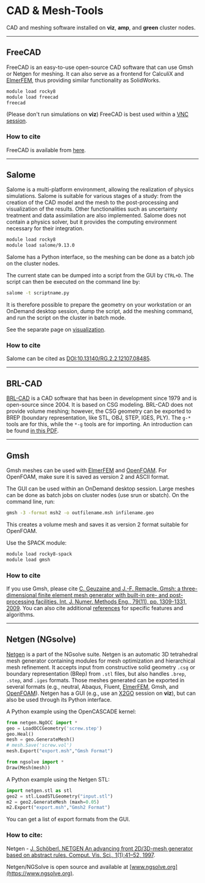 # CAD & Mesh-Tools

CAD and meshing software installed on **viz**, **amp**, and **green** cluster nodes.

---

## FreeCAD

FreeCAD is an easy-to-use open-source CAD software that can use Gmsh or Netgen for meshing. It can also serve as a frontend for CalculiX and [ElmerFEM](/software/elmerfem), thus providing similar functionality as SolidWorks.

```bash
module load rocky8
module load freecad
freecad
```

(Please don't run simulations on **viz**) FreeCAD is best used within a [VNC session](/visualization/vnc).

### How to cite

FreeCAD is available from [here](https://www.freecadweb.org).

---

## Salome

Salome is a multi-platform environment, allowing the realization of physics simulations. Salome is suitable for various stages of a study: from the creation of the CAD model and the mesh to the post-processing and visualization of the results. Other functionalities such as uncertainty treatment and data assimilation are also implemented. Salome does not contain a physics solver, but it provides the computing environment necessary for their integration.

```bash
module load rocky8
module load salome/9.13.0
```

Salome has a Python interface, so the meshing can be done as a batch job on the cluster nodes.

The current state can be dumped into a script from the GUI by `CTRL+D`. The script can then be executed on the command line by:

```bash
salome -t scriptname.py
```

It is therefore possible to prepare the geometry on your workstation or an OnDemand desktop session, dump the script, add the meshing command, and run the script on the cluster in batch mode.

See the separate page on [visualization](/visualization/visualization).

### How to cite

Salome can be cited as [DOI:10.13140/RG.2.2.12107.08485](https://www.researchgate.net/publication/318531878_SALOME_an_Open-Source_simulation_platform_integrating_ParaView?channel=doi&linkId=596f5f25458515d5ff64e0c6&showFulltext=true).

---

## BRL-CAD

[BRL-CAD](https://brlcad.org/) is a CAD software that has been in development since 1979 and is open-source since 2004. It is based on CSG modeling. BRL-CAD does not provide volume meshing; however, the CSG geometry can be exported to BREP (boundary representation, like STL, OBJ, STEP, IGES, PLY). The `g-*` tools are for this, while the `*-g` tools are for importing. An introduction can be found [in this PDF](https://brlcad.org/w/images/9/90/Intro_to_BRL-CAD.pdf).

---

## Gmsh

Gmsh meshes can be used with [ElmerFEM](/software/elmerfem) and [OpenFOAM](/software/openfoam). For OpenFOAM, make sure it is saved as version 2 and ASCII format.

The GUI can be used within an OnDemand desktop session. Large meshes can be done as batch jobs on cluster nodes (use srun or sbatch). On the command line, run:

```bash
gmsh -3 -format msh2 -o outfilename.msh infilename.geo
```

This creates a volume mesh and saves it as version 2 format suitable for OpenFOAM.

Use the SPACK module:

```bash
module load rocky8-spack
module load gmsh
```

### How to cite

If you use Gmsh, please cite [C. Geuzaine and J.-F. Remacle. Gmsh: a three-dimensional finite element mesh generator with built-in pre- and post-processing facilities. Int. J. Numer. Methods Eng., 79(11), pp. 1309-1331, 2009](https://gmsh.info/doc/preprints/gmsh_paper_preprint.pdf). You can also cite additional [references](https://gmsh.info/#References) for specific features and algorithms.

---

## Netgen (NGsolve)

[Netgen](https://ngsolve.org/) is a part of the NGsolve suite. Netgen is an automatic 3D tetrahedral mesh generator containing modules for mesh optimization and hierarchical mesh refinement. It accepts input from constructive solid geometry `.csg` or boundary representation (BRep) from `.stl` files, but also handles `.brep`, `.step`, and `.iges` formats. Those meshes generated can be exported in several formats (e.g., neutral, Abaqus, Fluent, [ElmerFEM](/software/attachments/software/elmerfem), Gmsh, and [OpenFOAM](/software/attachments/software/openfoam)). Netgen has a GUI (e.g., use an [X2GO](/software/attachments/visualization/x2go) session on **viz**), but can also be used through its Python interface.

A Python example using the OpenCASCADE kernel:

```python
from netgen.NgOCC import *
geo = LoadOCCGeometry('screw.step')
geo.Heal()
mesh = geo.GenerateMesh()
# mesh.Save('screw.vol')
mesh.Export("export.msh","Gmsh Format")

from ngsolve import *
Draw(Mesh(mesh))
```

A Python example using the Netgen STL:

```python
import netgen.stl as stl
geo2 = stl.LoadSTLGeometry("input.stl")
m2 = geo2.GenerateMesh (maxh=0.05)
m2.Export("export.msh","Gmsh2 Format")
```

You can get a list of export formats from the GUI.

### How to cite:

Netgen - [J. Schöberl. NETGEN An advancing front 2D/3D-mesh generator based on abstract rules. Comput. Vis. Sci., 1(1):41–52, 1997](https://link.springer.com/article/10.1007/s007910050004).

Netgen/NGSolve is open source and available at [www.ngsolve.org](https://www.ngsolve.org).
